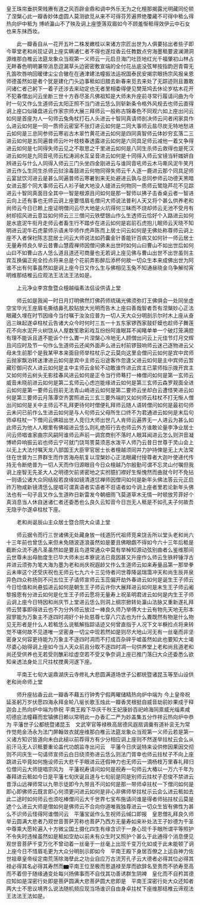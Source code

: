 <!-- { "loadSidebar": true } -->
皇王珠帘垂拱荣贱赓有道之风百辟金鼎和调中外乐无为之化檀那揭露光明藏同伦顿了涅槃心此一瓣香妙体虚圆人莫测欲觅从来不可得芬芳遍界绝覆藏不可得中秪么得热向炉中秪为
博峤瀛山不了殃及诇上座堕落双眉如今不顾羞惭秪得效伊云中石女也来东抹西妆。

　　此一瓣香自从一花开五叶二株发嫩桂以来诸方宗匠出世为人俱要拈出者些子即今草堂老和尚现证诇上座实瞒诸仁者不得也遂炷香云任教数点穷海墨秪要波澜溯洞源维那白椎云法筵龙象众当观第一义师云一元启旦海门吐匝地红光千福肇初山林占无畔春色明明兼带消息逗漏草头边密密敷宣端的全付花丛底没弦琴按指韵迥青霄无孔笛吹唇响回暖律尘尘合辙在在通津建法幢振法运祝国泰民安揭宗眼扬宗风报亲恩师德虽然如是者个犹是建化门头边事秪如旧腊去新春来觅去来处了无踪迹则且置敢问诸仁者己躬下一着子还涉去来动定也无者里相委得便见樊笼鸠去休论岁枯木花开不犯春僧出问云坐断三世十方吞尽圣凡佛祖知是大师未升座前寻常行履请问曲为今时一句又作么生道师云太阳正照不当门进云恁么则斩新条令格外风规去也师云直得诇上座口似磉盘进云作家宗师大展三拜师云一般称古锦春色不同观六如上座出问云如何是首座为人一句师云兔角杖打石人头进云十智同真请师剖决师云问者闲家具作么进云如何是一同一质师云密室不张灯进云如何是二同大事师云盐尽炭无特地愁进云如何是三总同参师云寒岩古木翠竹黄花进云如何是四同真智师云体妙穷玄落二三进云如何是五同遍普师云叶叶枝枝春透露进云如何是六同具足师云减他一着又争得进云如何是七同得失师云见之不取思之千里进云如何是八同生杀师云救得也是死汉进云如何是九同音吼师云松涛涧水互呈音进云如何是十同得入师云宝镜当轩媸妍自辨进云与什么人同得入师云三门头坐四金刚进云与谁同音吼师云木马嘶风泥牛笑月进云作么生同生杀师云挝涂毒鼓进云何物同得失师云千人逐一鹿进云那个同具足师云宴鼠饮河进云是甚么同遍普师云寒暑到来无处避进云孰与总同参师云功德天黑暗女进云那个同大事师云石人衫子破大地没人缝进云何物同一质师云鹭隐芦花不见踪进云十智同真面目全其中一智是根源且问如何是那一智师以拂子击香桌云者一智进云向上还有事也无师云诇上座要惜眉毛僧问大师说法普利人天又将个甚么供养老和尚师云今日已赖上座证明僧问云尽大地是火坑得何三昧而不烧却师云无池不受月有树却招风进云意旨如何师云三三僧问云铁壁银山作么生透师云恰好个入路进云如何是水底泥牛衔月走师云者畜生行不踏步在进云如何是岩前石虎抱儿眠师云天晓不知明进云泥牛石虎蒙师示语未毕师作虎声陈而上居士问云如何是无佛处称尊师云诇上座不入者保社陈志昆居士问云大师说法如药囊金针善能针百病又如何针一师云居士无量寿师良久举云昔曹山慧霞禅师因僧问佛未出世时如何山曰曹山不如出世后如何山曰不如曹山古人恁么道且道还可商量也无若诇上座见佛与曹山出世不出世虽则主宾互换偏正宛全捡点将来总是个花前弄影醉后添杯何故一切众生本来成佛出世为阿谁不出有何事虽然如是诇上座今日又作么生与佛相见玉兔不知通昼晓金乌争解彻宵明维那结椎云应观法王法法王法如是。

　　上元净业李宫詹暨众檀越缁素法侣设供请上堂

　　师云如是我闻一时日月灯明佛然灯佛药师琉璃光佛须弥灯王佛俱会一处同坐虚空宝华光王座眉毛撕结鼻孔胶贴放大光明而告木上座曰善哉智者吾有涅槃妙心正法眼藏久埋在时节因缘今当付嘱于汝汝应普为一切人天大众分明剖示尔时木上座从奋迅三昧起遂卓柱杖云告诸大众今时何时三五一十五东家锣西家鼓虾蟆也趁师子舞莲花不向水泥开火树饶从人屋数笙歌彩戏互纷纷阿谁眼耳不闻睹单单一个破灯笼满腔有理不能诉且道不能诉个什么聻一片涅槃心冷地无人顾僧出问云上元佳节灯月交辉且问应时及节一句作么生道师云还闻外面声么进云村前锣鼓响师云迷己逐物进云父母未生前那个是我某甲本来面目师举柱杖示之云莫向这里会僧问云如何是宾中宾师云抛家飘泊转迷津进云如何是宾中主师云沿途客作忽逢父进云如何是主中宾师云暂藏珍御问农人进云如何是主中主师云金轮不动敢谁忤进云宾主已蒙师指示拨开宾主又如何师云树头无影挂春风进云如何是正令当行师蓦打一棒僧问如何是第一玄师云威音未晓前进云如何是第二玄师云心虑岂能缘进云如何是第三玄师云森罗觌面全进云如何是第一要师云目前无法青山峭进云如何是第二要师云坐却白云遭怪笑进云如何是第三要师云月落潭空齐罢照进云三玄三要外端的又如何师云柱杖不打无惭人僧出问如何是关中主师云不礼拜更待何时僧便礼拜师云随人语转僧问如何是最初句师云未问已前作么生进云如何是与人句师云父母所生口终不为君通进云如何是末后句师卓柱杖一下僧问云佛祖出世人竞归大师出世几人肯师云遍界无一人进云为甚么如此师云为他人人眼里有佛祖进云恁么则礼绝班行去也师云外方谁敢论量李净业居士问云师唱谁家曲宗风嗣阿谁师云声前一调宫商别不落时人眼耳闻进云怎么则洪音凝博峤异响振云岩也师云宁可就门饶骂詈莫须恶水泼平人师乃云昔日世尊于灵山会上以无上大法付嘱天龙八部国王大臣宰官居士长者檀越须同并力护持俾是无上大法常住在世普为三界群生而作苦海舟航复以涅槃妙心正法眼藏付授尊者大迦叶使递代传持无令断绝普为一切人天而作归源眼目今日众檀越乃尔殷勤可谓不忘灵山付嘱但我诇上座智无先圣大人之明德欠前贤密地之实拊臆扪襟好生惭愧然而曲就今时不免拈一则语公诸大众同结般若良缘如镜清道怤禅师因僧问如何是新年头佛法答云元正启祚万物咸新镜清恁么提唱可谓真语者实语者不诳语者如今诇上座者里若论新年头佛法也有一句子且又作么生道昨日新雷发今朝细雨飞莫道草木无情一时顿放芳菲好个真消息当人休自迷诸仁者还委悉也么良久云知音今日岂无人秪是不如孔夫子何故吾无隐乎尔遂卓柱杖下座。

　　老和尚诞辰山主众居士暨合院大众请上堂

　　师云据令而行三世诸佛无处藏身放一线道历代祖师竞来饶舌所以堂头老和尚六十三年前也曾恁么来但未免随波逐浪虽然如是要且佛眼觑不得如今六十三年后秪是截断众流不通凡圣虽然如是要且鸟道常通众中莫有举棹知源动弦别曲者么鉴维那间云世尊未出母胎度生已毕大师未出本寮说法已竟因甚又升座作么师云生铁秤锤浮古井进云须弥为笔大海为墨为老和尚庆祝遐龄又作么生道师云如来寿量品第一那举拳云未审这个还受庆祝也无师云七九六十三见侍者问世尊降诞瑞霭冲天和尚生辰井泉异色四众称扬则不问五位王子请师宣师云玉蕊偏开劫外春进云如何是诞生王子师云今日恰值和尚悬弧进云如何是朝生王子师云许你大展拜进云如何是末生王子师云阇黎报恩有分进云如何是化生王子师云愿将无量寿上祝圣明君进云如何是内生王子师云诇上座今日特因和尚庆节上堂进云恁么则洞上纲宗掀转处瀛山法脉又重新遂礼拜师云赞事即得进云也不为分外师云放过一棒良久师乃举傅大士云有物先天地无形本寂寥能为万象主不逐四时凋好个补处慈尊七穿八穴去也为什么聻既然有物是什么物见无形者是什么人若秪恁么说秪解指踪话迹又何曾直指于人况下文半橛捡点将来转觉不堪何故不见道唯一坚密身一切尘中现若然如是则尽大地山河无有一丝毫而非坚密身又何容更待能为万象主不逐四时凋而不打成百杂碎乎嘘虽然如此也要知大士竭尽婆心始得诇上座如今当人天众前且分取不逐四时凋一句供养堂上老和尚且道老和尚还受供养也无若受则醮彩绘虚空若不受又争奈诇上座已推门落臼大众还委悉么欲知亲透法身处三尺拄杖搅黄河遂下座。

　　平南王七旬大诞鼎湖庆云寺修礼大悲圆满道场世子公都统暨诸昆玉等至山设供老和尚命师上堂

　　师升座拈香云此一瓣香不藉五行钟秀宁假两曜储精热向炉中端为
今上皇帝祝延圣躬万岁伏愿四海永拜金轮八埏长歌玉烛此一瓣香灵根挺自威音劫前妙果成于释迦会上热向炉中端为恭祝
平南王殿下华庆千秋王妃康龄百祀岭海同禀威光缁素咸叨德庇法幢藉而宏镇佛日赖以常明此一办香汇二严为妙盖集五分作祥云热向炉中恭为
平藩世子公都统暨诸昆玉　文武宰官等禄秩高居德风遐扇调羹有道补衮无为常作觉苑金汤永为法门屏翰敛衣就座维那白椎云法筵龙象众当观第一义师云若是第一义诸方知识皆道向未白此槌以前荐得方有少分相应诇上座则不然遂举拄杖云会么从前汗马无人识秪要重论盖代功朗监寺出问云　平藩今日庆诞特来设供修因果因交彻则不问庆生一句请师宣师云白日绕须弥进云恁么则法门胥幸也师云拄杖子不向上座　跳进云毕竟如何施设师云大悲千手眼进云还假神力也无师云一滴杨枝万里春礼拜归位僧问云大师提唱宗风为　平藩祝寿请问如何是祝寿一句师云大椿以一万六千年为春拜进云秪如今日是平藩七旬庆诞且道与七旬前是同是别师云拄杖子忍俊不禁进云昔浮山远禅师常以九带示徒即今九带且不问如何是那一带师卓拄杖一下僧问如何是即心即佛师云既言即心何须更问进云如何是非心非佛师举拄杖示云会么进云秪如去此二途时如何师云也须吃棒僧问云大千世界七宝布施请问谁是得者师拈拄杖云莫是遮个么进云大师是僧如何是佛师云不合向你道唯我独尊进云一切众生皆有佛性为甚么不识师云怪得阿谁僧问云　平藩宝诞作么生祝师云缄口即报　皇恩僧礼拜良久师举云圆满大悲者乃观世音菩萨芳称也菩萨乃西方无量寿如来补处法王子妙德为千圣中尊乘大愿轮遍入十方微尘国土摄化四生有缘含识于一身心现千手眼所谓平等照护不令失时违候虽然如是秪如空劫以前未有众生时又照护个甚么于此通得个消息便见观世音菩萨千变万化不曾动着一丝毫于一丝毫上出现千变万化如或于此未能顿了诇上座今日不惜眉毛更为大众分明剖示即如今　平南王殿下身居百僚之上运自神力佐
世祖章皇帝绥定南荒荡除海孽此之功业自应万古流芳孔子云大德者必得其位必得其禄必得其名必得其寿然而▆平南王位至极而思退禄至厚而欲辞名至贵而不骄寿至高而不着但于随缘通变处每兴扬佛事而不自伐其功善诱群生阴裨　皇化而不自矜其德应知如是深密行处即是菩萨圆满大悲菩萨圆大悲即是　平南王深密行处大众还知者两大士不思议境界么说法随机频应现当场谁识自由身卓拄杖下座维那结椎云谛观法王法法王法如是。

